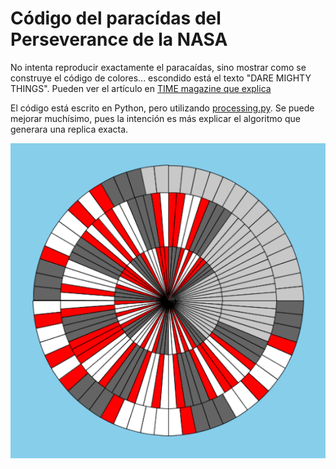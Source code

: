 # Código del paracídas del Perseverance de la NASA

No intenta reproducir exactamente el paracaídas, sino mostrar como se construye el código de colores...  escondido está el texto "DARE MIGHTY THINGS". Pueden ver el artículo en [TIME magazine que explica](https://time.com/5942177/perseverance-rover-parachute-message/)

El código está escrito en Python, pero utilizando [processing.py](https://py.processing.org/). Se puede mejorar muchísimo, pues la intención es más explicar el algoritmo que generara una replica exacta.

![Flag](https://github.com/tomasdecamino/CS_TOLIS/blob/main/PerseveranceFlag/flag.png)
